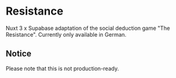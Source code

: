 # Resistance

Nuxt 3 x Supabase adaptation of the social deduction game "The Resistance". Currently only available in German.

## Notice

Please note that this is not production-ready.
